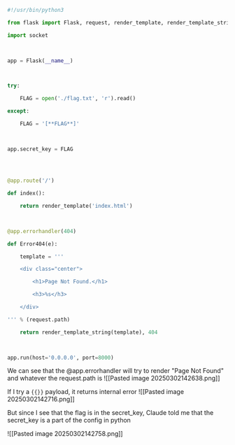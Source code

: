 ```python
#!/usr/bin/python3

from flask import Flask, request, render_template, render_template_string, make_response, redirect, url_for

import socket

  

app = Flask(__name__)

  

try:

    FLAG = open('./flag.txt', 'r').read()

except:

    FLAG = '[**FLAG**]'

  

app.secret_key = FLAG

  
  

@app.route('/')

def index():

    return render_template('index.html')

  

@app.errorhandler(404)

def Error404(e):

    template = '''

    <div class="center">

        <h1>Page Not Found.</h1>

        <h3>%s</h3>

    </div>

''' % (request.path)

    return render_template_string(template), 404

  

app.run(host='0.0.0.0', port=8000)
```

We can see that the @app.errorhandler will try to render "Page Not Found" and whatever the request.path is
![[Pasted image 20250302142638.png]]

If I try a `{{}}` payload, it returns internal error
![[Pasted image 20250302142716.png]]

But since I see that the flag is in the secret_key, Claude told me that the secret_key is a part of the config in python


![[Pasted image 20250302142758.png]]
